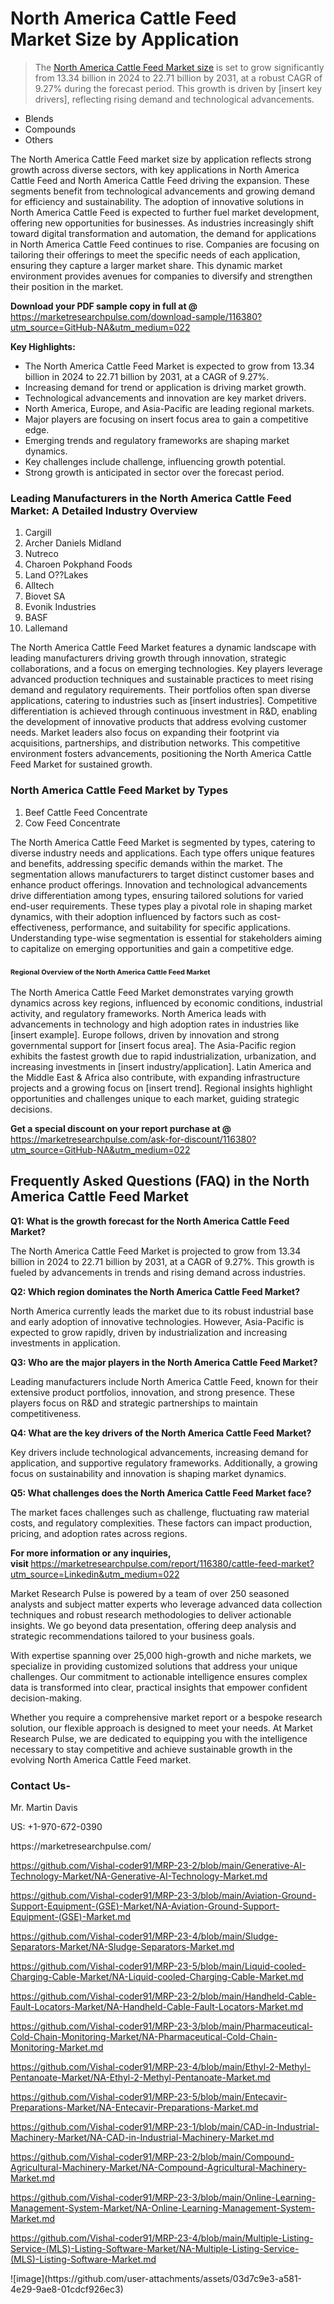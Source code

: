<h1>North America Cattle Feed Market&nbsp;Size by Application</h1><blockquote><p>The <a href="https://marketresearchpulse.com/download-sample/116380?utm_source=GitHub-NA&amp;utm_medium=022">North America Cattle Feed Market size</a> is set to grow significantly from 13.34 billion in 2024 to 22.71 billion by 2031, at a robust CAGR of 9.27% during the forecast period. This growth is driven by [insert key drivers], reflecting rising demand and technological advancements.</p></blockquote><ul><li>Blends <li> Compounds <li> Others</li></ul><p>The North America Cattle Feed market size by application reflects strong growth across diverse sectors, with key applications in North America Cattle Feed and North America Cattle Feed driving the expansion. These segments benefit from technological advancements and growing demand for efficiency and sustainability. The adoption of innovative solutions in North America Cattle Feed is expected to further fuel market development, offering new opportunities for businesses. As industries increasingly shift toward digital transformation and automation, the demand for applications in North America Cattle Feed continues to rise. Companies are focusing on tailoring their offerings to meet the specific needs of each application, ensuring they capture a larger market share. This dynamic market environment provides avenues for companies to diversify and strengthen their position in the market.</p><p><strong>Download your PDF sample copy in full at @ </strong><a href="https://marketresearchpulse.com/download-sample/116380?utm_source=GitHub-NA&amp;utm_medium=022">https://marketresearchpulse.com/download-sample/116380?utm_source=GitHub-NA&amp;utm_medium=022</a></p><p><strong>Key Highlights: </strong></p><ul><li>The North America Cattle Feed Market is expected to grow from 13.34 billion in 2024 to 22.71 billion by 2031, at a CAGR of 9.27%.</li><li>Increasing demand for trend or application is driving market growth.</li><li>Technological advancements and innovation are key market drivers.</li><li>North America, Europe, and Asia-Pacific are leading regional markets.</li><li>Major players are focusing on insert focus area to gain a competitive edge.</li><li>Emerging trends and regulatory frameworks are shaping market dynamics.</li><li>Key challenges include challenge, influencing growth potential.</li><li>Strong growth is anticipated in sector over the forecast period.</li></ul><h3>Leading Manufacturers in the North America Cattle Feed Market: A Detailed Industry Overview</h3><ol><li>Cargill</li><li>Archer Daniels Midland</li><li>Nutreco</li><li>Charoen Pokphand Foods</li><li>Land O??Lakes</li><li>Alltech</li><li>Biovet SA</li><li>Evonik Industries</li><li>BASF</li><li>Lallemand</li></ol><div class="flex max-w-full flex-col flex-grow"><div class="min-h-8 text-message flex w-full flex-col items-end gap-2 whitespace-normal break-words [.text-message+&amp;]:mt-5" dir="auto" data-message-author-role="assistant" data-message-id="fd8432e4-4910-450d-b182-61b7bfb0a01f" data-message-model-slug="gpt-4o"><div class="flex w-full flex-col gap-1 empty:hidden first:pt-[3px]"><div class="markdown prose w-full break-words dark:prose-invert light"><p>The North America Cattle Feed Market features a dynamic landscape with leading manufacturers driving growth through innovation, strategic collaborations, and a focus on emerging technologies. Key players leverage advanced production techniques and sustainable practices to meet rising demand and regulatory requirements. Their portfolios often span diverse applications, catering to industries such as [insert industries]. Competitive differentiation is achieved through continuous investment in R&amp;D, enabling the development of innovative products that address evolving customer needs. Market leaders also focus on expanding their footprint via acquisitions, partnerships, and distribution networks. This competitive environment fosters advancements, positioning the North America Cattle Feed Market for sustained growth.</p></div></div></div></div><h3>North America Cattle Feed Market by Types</h3><ol><li>Beef Cattle Feed Concentrate <li> Cow Feed Concentrate</li></ol><div class="flex max-w-full flex-col flex-grow"><div class="min-h-8 text-message flex w-full flex-col items-end gap-2 whitespace-normal break-words [.text-message+&amp;]:mt-5" dir="auto" data-message-author-role="assistant" data-message-id="084470be-0bb7-4664-bddf-5156b4f41249" data-message-model-slug="gpt-4o-mini"><div class="flex w-full flex-col gap-1 empty:hidden first:pt-[3px]"><div class="markdown prose w-full break-words dark:prose-invert light"><p>The North America Cattle Feed Market is segmented by types, catering to diverse industry needs and applications. Each type offers unique features and benefits, addressing specific demands within the market. The segmentation allows manufacturers to target distinct customer bases and enhance product offerings. Innovation and technological advancements drive differentiation among types, ensuring tailored solutions for varied end-user requirements. These types play a pivotal role in shaping market dynamics, with their adoption influenced by factors such as cost-effectiveness, performance, and suitability for specific applications. Understanding type-wise segmentation is essential for stakeholders aiming to capitalize on emerging opportunities and gain a competitive edge.</p></div></div></div></div><h3><span style="font-size: 11px;">Regional Overview of the North America Cattle Feed Market</span></h3><div class="flex max-w-full flex-col flex-grow"><div class="min-h-8 text-message flex w-full flex-col items-end gap-2 whitespace-normal break-words [.text-message+&amp;]:mt-5" dir="auto" data-message-author-role="assistant" data-message-id="e9038762-ce64-4e30-91c9-9bd413514231" data-message-model-slug="gpt-4o-mini"><div class="flex w-full flex-col gap-1 empty:hidden first:pt-[3px]"><div class="markdown prose w-full break-words dark:prose-invert light"><p>The North America Cattle Feed Market demonstrates varying growth dynamics across key regions, influenced by economic conditions, industrial activity, and regulatory frameworks. North America leads with advancements in technology and high adoption rates in industries like [insert example]. Europe follows, driven by innovation and strong governmental support for [insert focus area]. The Asia-Pacific region exhibits the fastest growth due to rapid industrialization, urbanization, and increasing investments in [insert industry/application]. Latin America and the Middle East &amp; Africa also contribute, with expanding infrastructure projects and a growing focus on [insert trend]. Regional insights highlight opportunities and challenges unique to each market, guiding strategic decisions.</p></div></div></div></div><p><strong>Get a special discount on your report purchase at @ </strong><a href="https://marketresearchpulse.com/ask-for-discount/116380?utm_source=GitHub-NA&amp;utm_medium=022">https://marketresearchpulse.com/ask-for-discount/116380?utm_source=GitHub-NA&amp;utm_medium=022</a></p><h2>Frequently Asked Questions (FAQ) in the North America Cattle Feed Market</h2><p><strong>Q1: What is the growth forecast for the North America Cattle Feed Market?</strong></p><p>The North America Cattle Feed Market is projected to grow from 13.34 billion in 2024 to 22.71 billion by 2031, at a CAGR of 9.27%. This growth is fueled by advancements in trends and rising demand across industries.</p><p><strong>Q2: Which region dominates the North America Cattle Feed Market?</strong></p><p>North America currently leads the market due to its robust industrial base and early adoption of innovative technologies. However, Asia-Pacific is expected to grow rapidly, driven by industrialization and increasing investments in application.</p><p><strong>Q3: Who are the major players in the North America Cattle Feed Market?</strong></p><p>Leading manufacturers include North America Cattle Feed, known for their extensive product portfolios, innovation, and strong presence. These players focus on R&amp;D and strategic partnerships to maintain competitiveness.</p><p><strong>Q4: What are the key drivers of the North America Cattle Feed Market?</strong></p><p>Key drivers include technological advancements, increasing demand for application, and supportive regulatory frameworks. Additionally, a growing focus on sustainability and innovation is shaping market dynamics.</p><p><strong>Q5: What challenges does the North America Cattle Feed Market face?</strong></p><p>The market faces challenges such as challenge, fluctuating raw material costs, and regulatory complexities. These factors can impact production, pricing, and adoption rates across regions.</p><p><strong>For more information or any inquiries, visit&nbsp;</strong><a href="https://marketresearchpulse.com/report/116380/cattle-feed-market?utm_source=Linkedin&utm_medium=022">https://marketresearchpulse.com/report/116380/cattle-feed-market?utm_source=Linkedin&utm_medium=022</a></p><p>Market Research Pulse is powered by a team of over 250 seasoned analysts and subject matter experts who leverage advanced data collection techniques and robust research methodologies to deliver actionable insights. We go beyond data presentation, offering deep analysis and strategic recommendations tailored to your business goals.</p><p>With expertise spanning over 25,000 high-growth and niche markets, we specialize in providing customized solutions that address your unique challenges. Our commitment to actionable intelligence ensures complex data is transformed into clear, practical insights that empower confident decision-making.</p><p>Whether you require a comprehensive market report or a bespoke research solution, our flexible approach is designed to meet your needs. At Market Research Pulse, we are dedicated to equipping you with the intelligence necessary to stay competitive and achieve sustainable growth in the evolving North America Cattle Feed market.</p><h3><strong>Contact Us-</strong></h3><p>Mr. Martin Davis</p><p>US: +1-970-672-0390</p><p>https://marketresearchpulse.com/</p><p><a href="https://github.com/Vishal-coder91/MRP-23-2/blob/main/Generative-AI-Technology-Market/NA-Generative-AI-Technology-Market.md">https://github.com/Vishal-coder91/MRP-23-2/blob/main/Generative-AI-Technology-Market/NA-Generative-AI-Technology-Market.md</a></p><p><a href="https://github.com/Vishal-coder91/MRP-23-3/blob/main/Aviation-Ground-Support-Equipment-(GSE)-Market/NA-Aviation-Ground-Support-Equipment-(GSE)-Market.md">https://github.com/Vishal-coder91/MRP-23-3/blob/main/Aviation-Ground-Support-Equipment-(GSE)-Market/NA-Aviation-Ground-Support-Equipment-(GSE)-Market.md</a></p><p><a href="https://github.com/Vishal-coder91/MRP-23-4/blob/main/Sludge-Separators-Market/NA-Sludge-Separators-Market.md">https://github.com/Vishal-coder91/MRP-23-4/blob/main/Sludge-Separators-Market/NA-Sludge-Separators-Market.md</a></p><p><a href="https://github.com/Vishal-coder91/MRP-23-5/blob/main/Liquid-cooled-Charging-Cable-Market/NA-Liquid-cooled-Charging-Cable-Market.md">https://github.com/Vishal-coder91/MRP-23-5/blob/main/Liquid-cooled-Charging-Cable-Market/NA-Liquid-cooled-Charging-Cable-Market.md</a></p><p><a href="https://github.com/Vishal-coder91/MRP-23-2/blob/main/Handheld-Cable-Fault-Locators-Market/NA-Handheld-Cable-Fault-Locators-Market.md">https://github.com/Vishal-coder91/MRP-23-2/blob/main/Handheld-Cable-Fault-Locators-Market/NA-Handheld-Cable-Fault-Locators-Market.md</a></p><p><a href="https://github.com/Vishal-coder91/MRP-23-3/blob/main/Pharmaceutical-Cold-Chain-Monitoring-Market/NA-Pharmaceutical-Cold-Chain-Monitoring-Market.md">https://github.com/Vishal-coder91/MRP-23-3/blob/main/Pharmaceutical-Cold-Chain-Monitoring-Market/NA-Pharmaceutical-Cold-Chain-Monitoring-Market.md</a></p><p><a href="https://github.com/Vishal-coder91/MRP-23-4/blob/main/Ethyl-2-Methyl-Pentanoate-Market/NA-Ethyl-2-Methyl-Pentanoate-Market.md">https://github.com/Vishal-coder91/MRP-23-4/blob/main/Ethyl-2-Methyl-Pentanoate-Market/NA-Ethyl-2-Methyl-Pentanoate-Market.md</a></p><p><a href="https://github.com/Vishal-coder91/MRP-23-5/blob/main/Entecavir-Preparations-Market/NA-Entecavir-Preparations-Market.md">https://github.com/Vishal-coder91/MRP-23-5/blob/main/Entecavir-Preparations-Market/NA-Entecavir-Preparations-Market.md</a></p><p><a href="https://github.com/Vishal-coder91/MRP-23-1/blob/main/CAD-in-Industrial-Machinery-Market/NA-CAD-in-Industrial-Machinery-Market.md">https://github.com/Vishal-coder91/MRP-23-1/blob/main/CAD-in-Industrial-Machinery-Market/NA-CAD-in-Industrial-Machinery-Market.md</a></p><p><a href="https://github.com/Vishal-coder91/MRP-23-2/blob/main/Compound-Agricultural-Machinery-Market/NA-Compound-Agricultural-Machinery-Market.md">https://github.com/Vishal-coder91/MRP-23-2/blob/main/Compound-Agricultural-Machinery-Market/NA-Compound-Agricultural-Machinery-Market.md</a></p><p><a href="https://github.com/Vishal-coder91/MRP-23-3/blob/main/Online-Learning-Management-System-Market/NA-Online-Learning-Management-System-Market.md">https://github.com/Vishal-coder91/MRP-23-3/blob/main/Online-Learning-Management-System-Market/NA-Online-Learning-Management-System-Market.md</a></p><p><a href="https://github.com/Vishal-coder91/MRP-23-4/blob/main/Multiple-Listing-Service-(MLS)-Listing-Software-Market/NA-Multiple-Listing-Service-(MLS)-Listing-Software-Market.md">https://github.com/Vishal-coder91/MRP-23-4/blob/main/Multiple-Listing-Service-(MLS)-Listing-Software-Market/NA-Multiple-Listing-Service-(MLS)-Listing-Software-Market.md</a></p>
![image](https://github.com/user-attachments/assets/03d7c9e3-a581-4e29-9ae8-01cdcf926ec3)
